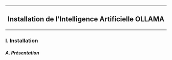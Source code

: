 --------------------------------------------------------------------------------------------------------------------------------------------------------------------------------
## <p align='center'> Installation de l'Intelligence Artificielle OLLAMA</p>
--------------------------------------------------------------------------------------------------------------------------------------------------------------------------------
### I. Installation
##### A. Présentation
